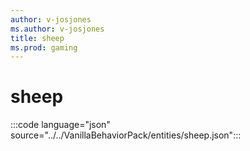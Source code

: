 ```yaml
---
author: v-josjones
ms.author: v-josjones
title: sheep 
ms.prod: gaming
---
```


# sheep

:::code language="json" source="../../VanillaBehaviorPack/entities/sheep.json":::